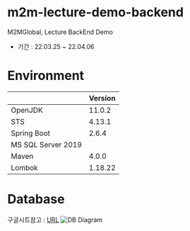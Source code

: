 # m2m-lecture-demo-backend
M2MGlobal, Lecture BackEnd Demo
* 기간 : 22.03.25 ~ 22.04.06
# Environment
||Version|
|-|-|
|OpenJDK|11.0.2|
|STS|4.13.1|
|Spring Boot|2.6.4|
|MS SQL Server 2019||
|Maven|4.0.0|
|Lombok|1.18.22|

# Database
구글시트참고 : [URL](https://docs.google.com/spreadsheets/d/1MxsgN-2JB7XPiC8lqDsP1KmFTwLlZywCPRm05YrE6_o/edit?usp=sharing)
![DB Diagram](https://img1.daumcdn.net/thumb/R1280x0/?scode=mtistory2&fname=https%3A%2F%2Fblog.kakaocdn.net%2Fdn%2Fq0gri%2FbtryBmIBjU4%2FuB8ynmVg1CHuy41HIyq1k0%2Fimg.jpg)

